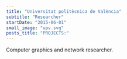 ```yaml
---
title: "Universitat politècnica de València"
subtitle: "Researcher"
startDate: "2015-06-01"
small_image: "upv.svg"
posts_title: "PROJECTS:"
---
```


Computer graphics and network researcher.